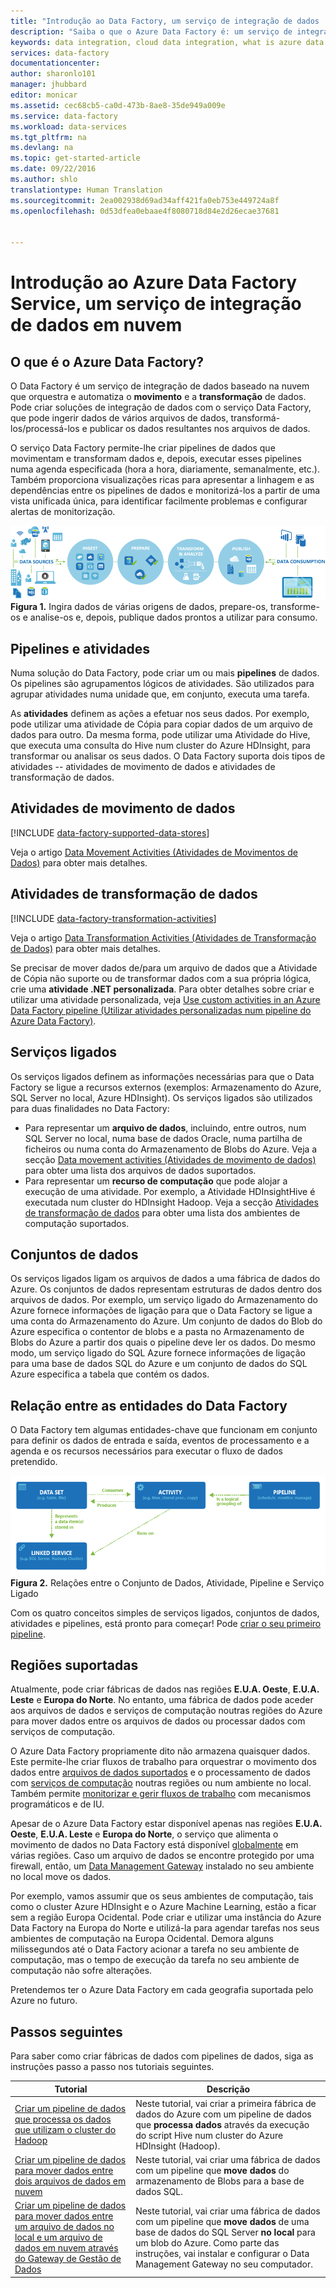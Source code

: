 ```yaml
---
title: "Introdução ao Data Factory, um serviço de integração de dados | Microsoft Docs"
description: "Saiba o que o Azure Data Factory é: um serviço de integração de dados em nuvem que orquestra e automatiza o movimento e a transformação de dados."
keywords: data integration, cloud data integration, what is azure data factory
services: data-factory
documentationcenter: 
author: sharonlo101
manager: jhubbard
editor: monicar
ms.assetid: cec68cb5-ca0d-473b-8ae8-35de949a009e
ms.service: data-factory
ms.workload: data-services
ms.tgt_pltfrm: na
ms.devlang: na
ms.topic: get-started-article
ms.date: 09/22/2016
ms.author: shlo
translationtype: Human Translation
ms.sourcegitcommit: 2ea002938d69ad34aff421fa0eb753e449724a8f
ms.openlocfilehash: 0d53dfea0ebaae4f8080718d84e2d26ecae37681


---
```

# <a name="introduction-to-azure-data-factory-service-a-data-integration-service-in-the-cloud"></a>Introdução ao Azure Data Factory Service, um serviço de integração de dados em nuvem
## <a name="what-is-azure-data-factory"></a>O que é o Azure Data Factory?
O Data Factory é um serviço de integração de dados baseado na nuvem que orquestra e automatiza o **movimento** e a **transformação** de dados. Pode criar soluções de integração de dados com o serviço Data Factory, que pode ingerir dados de vários arquivos de dados, transformá-los/processá-los e publicar os dados resultantes nos arquivos de dados. 

O serviço Data Factory permite-lhe criar pipelines de dados que movimentam e transformam dados e, depois, executar esses pipelines numa agenda especificada (hora a hora, diariamente, semanalmente, etc.). Também proporciona visualizações ricas para apresentar a linhagem e as dependências entre os pipelines de dados e monitorizá-los a partir de uma vista unificada única, para identificar facilmente problemas e configurar alertas de monitorização.

![Diagrama: Descrição Geral do Data Factory, um serviço de integração de dados](./media/data-factory-introduction/what-is-azure-data-factory.png)
**Figura 1.** Ingira dados de várias origens de dados, prepare-os, transforme-os e analise-os e, depois, publique dados prontos a utilizar para consumo.

## <a name="pipelines-and-activities"></a>Pipelines e atividades
Numa solução do Data Factory, pode criar um ou mais **pipelines** de dados. Os pipelines são agrupamentos lógicos de atividades. São utilizados para agrupar atividades numa unidade que, em conjunto, executa uma tarefa. 

As **atividades** definem as ações a efetuar nos seus dados. Por exemplo, pode utilizar uma atividade de Cópia para copiar dados de um arquivo de dados para outro. Da mesma forma, pode utilizar uma Atividade do Hive, que executa uma consulta do Hive num cluster do Azure HDInsight, para transformar ou analisar os seus dados. O Data Factory suporta dois tipos de atividades -- atividades de movimento de dados e atividades de transformação de dados. 

## <a name="data-movement-activities"></a>Atividades de movimento de dados
[!INCLUDE [data-factory-supported-data-stores](../../includes/data-factory-supported-data-stores.md)]

Veja o artigo [Data Movement Activities (Atividades de Movimentos de Dados)](data-factory-data-movement-activities.md) para obter mais detalhes. 

## <a name="data-transformation-activities"></a>Atividades de transformação de dados
[!INCLUDE [data-factory-transformation-activities](../../includes/data-factory-transformation-activities.md)]

Veja o artigo [Data Transformation Activities (Atividades de Transformação de Dados)](data-factory-data-transformation-activities.md) para obter mais detalhes.

Se precisar de mover dados de/para um arquivo de dados que a Atividade de Cópia não suporte ou de transformar dados com a sua própria lógica, crie uma **atividade .NET personalizada**. Para obter detalhes sobre criar e utilizar uma atividade personalizada, veja [Use custom activities in an Azure Data Factory pipeline (Utilizar atividades personalizadas num pipeline do Azure Data Factory)](data-factory-use-custom-activities.md).

## <a name="linked-services"></a>Serviços ligados
Os serviços ligados definem as informações necessárias para que o Data Factory se ligue a recursos externos (exemplos: Armazenamento do Azure, SQL Server no local, Azure HDInsight). Os serviços ligados são utilizados para duas finalidades no Data Factory:

* Para representar um **arquivo de dados**, incluindo, entre outros, num SQL Server no local, numa base de dados Oracle, numa partilha de ficheiros ou numa conta do Armazenamento de Blobs do Azure. Veja a secção [Data movement activities (Atividades de movimento de dados)](data-factory-data-movement-activities.md) para obter uma lista dos arquivos de dados suportados. 
* Para representar um **recurso de computação** que pode alojar a execução de uma atividade. Por exemplo, a Atividade HDInsightHive é executada num cluster do HDInsight Hadoop. Veja a secção [Atividades de transformação de dados](data-factory-data-transformation-activities.md) para obter uma lista dos ambientes de computação suportados. 

## <a name="datasets"></a>Conjuntos de dados
Os serviços ligados ligam os arquivos de dados a uma fábrica de dados do Azure. Os conjuntos de dados representam estruturas de dados dentro dos arquivos de dados. Por exemplo, um serviço ligado do Armazenamento do Azure fornece informações de ligação para que o Data Factory se ligue a uma conta do Armazenamento do Azure. Um conjunto de dados do Blob do Azure especifica o contentor de blobs e a pasta no Armazenamento de Blobs do Azure a partir dos quais o pipeline deve ler os dados. Do mesmo modo, um serviço ligado do SQL Azure fornece informações de ligação para uma base de dados SQL do Azure e um conjunto de dados do SQL Azure especifica a tabela que contém os dados.   

## <a name="relationship-between-data-factory-entities"></a>Relação entre as entidades do Data Factory
O Data Factory tem algumas entidades-chave que funcionam em conjunto para definir os dados de entrada e saída, eventos de processamento e a agenda e os recursos necessários para executar o fluxo de dados pretendido.

![Diagrama: Data Factory, um serviço de integração de dados na nuvem - Conceitos-chave](./media/data-factory-introduction/data-integration-service-key-concepts.png)
**Figura 2.** Relações entre o Conjunto de Dados, Atividade, Pipeline e Serviço Ligado

Com os quatro conceitos simples de serviços ligados, conjuntos de dados, atividades e pipelines, está pronto para começar! Pode [criar o seu primeiro pipeline](data-factory-build-your-first-pipeline.md). 

## <a name="supported-regions"></a>Regiões suportadas
Atualmente, pode criar fábricas de dados nas regiões **E.U.A. Oeste**, **E.U.A. Leste** e **Europa do Norte**. No entanto, uma fábrica de dados pode aceder aos arquivos de dados e serviços de computação noutras regiões do Azure para mover dados entre os arquivos de dados ou processar dados com serviços de computação. 

O Azure Data Factory propriamente dito não armazena quaisquer dados. Este permite-lhe criar fluxos de trabalho para orquestrar o movimento dos dados entre [arquivos de dados suportados](data-factory-data-movement-activities.md#supported-data-stores) e o processamento de dados com [serviços de computação](data-factory-compute-linked-services.md) noutras regiões ou num ambiente no local. Também permite [monitorizar e gerir fluxos de trabalho](data-factory-monitor-manage-pipelines.md) com mecanismos programáticos e de IU. 

Apesar de o Azure Data Factory estar disponível apenas nas regiões **E.U.A. Oeste**, **E.U.A. Leste** e **Europa do Norte**, o serviço que alimenta o movimento de dados no Data Factory está disponível [globalmente](data-factory-data-movement-activities.md#global) em várias regiões. Caso um arquivo de dados se encontre protegido por uma firewall, então, um [Data Management Gateway](data-factory-move-data-between-onprem-and-cloud.md) instalado no seu ambiente no local move os dados. 

Por exemplo, vamos assumir que os seus ambientes de computação, tais como o cluster Azure HDInsight e o Azure Machine Learning, estão a ficar sem a região Europa Ocidental. Pode criar e utilizar uma instância do Azure Data Factory na Europa do Norte e utilizá-la para agendar tarefas nos seus ambientes de computação na Europa Ocidental. Demora alguns milissegundos até o Data Factory acionar a tarefa no seu ambiente de computação, mas o tempo de execução da tarefa no seu ambiente de computação não sofre alterações.

Pretendemos ter o Azure Data Factory em cada geografia suportada pelo Azure no futuro.

## <a name="next-steps"></a>Passos seguintes
Para saber como criar fábricas de dados com pipelines de dados, siga as instruções passo a passo nos tutoriais seguintes. 

| Tutorial | Descrição |
| --- | --- |
| [Criar um pipeline de dados que processa os dados que utilizam o cluster do Hadoop](data-factory-build-your-first-pipeline.md) |Neste tutorial, vai criar a primeira fábrica de dados do Azure com um pipeline de dados que **processa dados** através da execução do script Hive num cluster do Azure HDInsight (Hadoop). |
| [Criar um pipeline de dados para mover dados entre dois arquivos de dados em nuvem](data-factory-copy-data-from-azure-blob-storage-to-sql-database.md) |Neste tutorial, vai criar uma fábrica de dados com um pipeline que **move dados** do armazenamento de Blobs para a base de dados SQL. |
| [Criar um pipeline de dados para mover dados entre um arquivo de dados no local e um arquivo de dados em nuvem através do Gateway de Gestão de Dados](data-factory-move-data-between-onprem-and-cloud.md) |Neste tutorial, vai criar uma fábrica de dados com um pipeline que **move dados** de uma base de dados do SQL Server **no local** para um blob do Azure. Como parte das instruções, vai instalar e configurar o Data Management Gateway no seu computador. |




<!--HONumber=Nov16_HO2-->


